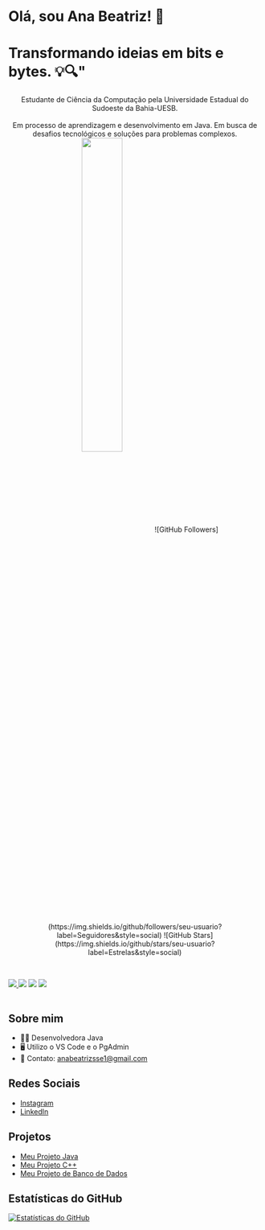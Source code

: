 
# Olá, sou Ana Beatriz! 👋

  # Transformando ideias em bits e bytes. 💡🔍"

<p align="center">   Estudante de Ciência da Computação pela Universidade Estadual do Sudoeste da Bahia-UESB.  
 <br><br>  Em processo de aprendizagem e desenvolvimento em Java. Em busca de desafios tecnológicos e soluções para problemas complexos.



<img width=40% align="center" src="https://github-readme-stats-git-main-rafaelalexandrino.vercel.app/api/top-langs/?username=rafaelalexandrino&show_icons=true&theme=radical&layout=compact" />
 </div>
 ![GitHub Followers](https://img.shields.io/github/followers/seu-usuario?label=Seguidores&style=social)
![GitHub Stars](https://img.shields.io/github/stars/seu-usuario?label=Estrelas&style=social)

 &nbsp;
 &nbsp;

<div> 
<a href="https://www.instagram.com/anabeatrizsse" target="_blank"><img src="https://img.shields.io/badge/-Instagram-%23E4405F?style=for-the-badge&logo=instagram&logoColor=white">
</a>
<a href = "mailto:contato.anabeatrizsse1@gmail.com"> <img src="https://img.shields.io/badge/-Gmail-%23333?style=for-the-badge&logo=gmail&logoColor=white" target="_blank"></a>
<a href="https://www.linkedin.com/in/rafael-ladeia/" target="_blank"><img src="https://img.shields.io/badge/-LinkedIn-%230077B5?style=for-the-badge&logo=linkedin&logoColor=white"  target="_blank"></a> 
<a href="https://medium.com/@anabeatrizsse" target="_blank"><img src="https://img.shields.io/badge/-Medium-%23000000?style=for-the-badge&logo=medium&logoColor=white"  target="_blank"></a> 
</div>&nbsp;&nbsp;

## Sobre mim

- 👩‍💻 Desenvolvedora Java 
- 🖥️ Utilizo o VS Code e o PgAdmin
- 📧 Contato: anabeatrizsse1@gmail.com

## Redes Sociais

- [Instagram](https://www.instagram.com/anabeatrizsse/)
- [LinkedIn](https://www.linkedin.com/in/anabeatriz/)

## Projetos

- [Meu Projeto Java](https://github.com/seu-usuario/projeto-java)
- [Meu Projeto C++](https://github.com/seu-usuario/projeto-cplusplus)
- [Meu Projeto de Banco de Dados](https://github.com/seu-usuario/projeto-banco-de-dados)

## Estatísticas do GitHub

[![Estatísticas do GitHub](https://github-readme-stats.vercel.app/api?username=seu-usuario&show_icons=true&count_private=true)](https://github.com/anuraghazra/github-readme-stats)

